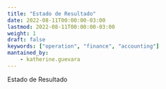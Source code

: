 ```yaml
---
title: "Estado de Resultado"
date: 2022-08-11T00:00:00-03:00
lastmod: 2022-08-11T00:00:00-03:00
weight: 1
draft: false
keywords: ["operation", "finance", "accounting"]
mantained_by:
    - katherine.guevara
---
```


Estado de Resultado
